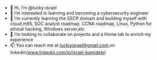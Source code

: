 - 👋 Hi, I’m @lucky-israel
- 👀 I’m interested in learning and becoming a cybersecurity engineer
- 🌱 I’m currently learning the SSCP domain and building myself with cloud,m65, SOC analyst roadmap, CCNA roadmap, Linux, Python for ethical hacking, Windows server,etc
- 💞️ I’m looking to collaborate on projects and a Home lab to enrich my experience
- 📫 You can reach me at luckiyisrael@gmail.com,on linkedin(www.linkedin.com/in/israel-bamidele)

<!---
lucky-israel/lucky-israel is a ✨ special ✨ repository because its `README.md` (this file) appears on your GitHub profile.
You can click the Preview link to take a look at your changes.
--->
